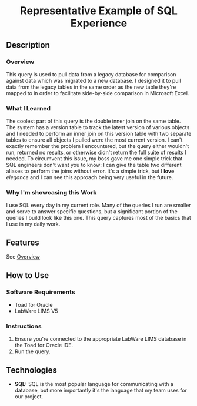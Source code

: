 # <p align="center">Representative Example of SQL Experience</p>

## Description
### Overview
This query is used to pull data from a legacy database for comparison against data which was migrated to a new database. I designed it to pull data from the legacy tables in the same order as the new table they're mapped to in order to facilitate side-by-side comparison in Microsoft Excel.

### What I Learned
The coolest part of this query is the double inner join on the same table. The system has a version table to track the latest version of various objects and I needed to perform an inner join on this version table with two separate tables to ensure all objects I pulled were the most current version. I can't exactly remember the problem I encountered, but the query either wouldn't run, returned no results, or otherwise didn't return the full suite of results I needed. To circumvent this issue, my boss gave me one simple trick that SQL engineers don't want you to know: I can give the table two different aliases to perform the joins without error. It's a simple trick, but I __love__ _elegance_ and I can see this approach being very useful in the future.

### Why I'm showcasing this Work
I use SQL every day in my current role. Many of the queries I run are smaller and serve to answer specific questions, but a significant portion of the queries I build look like this one. This query captures most of the basics that I use in my daily work. 

## Features
See [Overview](#Overview)

## How to Use
### Software Requirements
* Toad for Oracle
* LabWare LIMS V5

### Instructions
1. Ensure you're connected to the appropriate LabWare LIMS database in the Toad for Oracle IDE.
2. Run the query.

## Technologies
* __SQL:__ SQL is the most popular language for communicating with a database, but more importantly it's the language that my team uses for our project.